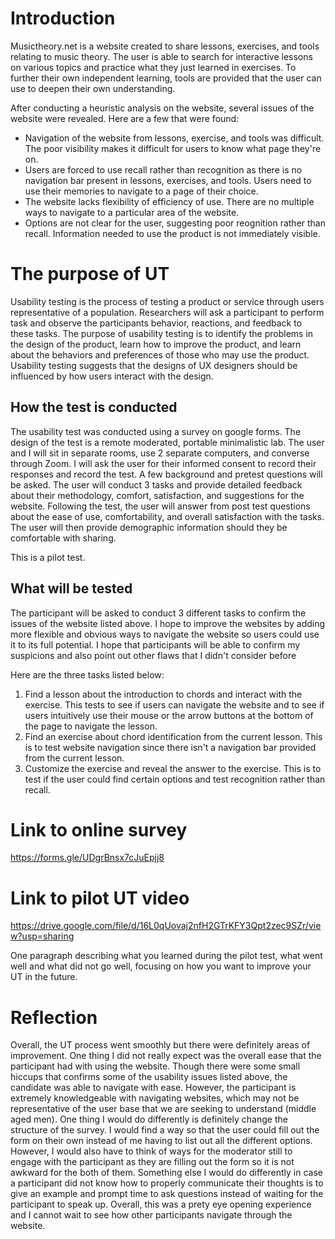 # Introduction
Musictheory.net is a website created to share lessons, exercises, and tools relating to music theory. The user is able to search for interactive lessons on various topics and practice what they just learned in exercises. To further their own independent learning, tools are provided that the user can use to deepen their own understanding. 

After conducting a heuristic analysis on the website, several issues of the website were revealed. Here are a few that were found:
- Navigation of the website from lessons, exercise, and tools was difficult. The poor visibility makes it difficult for users to know what page they're on.
- Users are forced to use recall rather than recognition as there is no navigation bar present in lessons, exercises, and tools. Users need to use their memories to navigate to a page of their choice.
- The website lacks flexibility of efficiency of use. There are no multiple ways to navigate to a particular area of the website.
- Options are not clear for the user, suggesting poor reognition rather than recall. Information needed to use the product is not immediately visible.

# The purpose of UT
Usability testing is the process of testing a product or service through users representative of a population. Researchers will ask a participant to perform task and observe the participants behavior, reactions, and feedback to these tasks. The purpose of usability testing is to identify the problems in the design of the product, learn how to improve the product, and learn about the behaviors and preferences of those who may use the product. Usability testing suggests that the designs of UX designers should be influenced by how users interact with the design.

## How the test is conducted
The usability test was conducted using a survey on google forms. The design of the test is a remote moderated, portable minimalistic lab. The user and I will sit in separate rooms, use 2 separate computers, and converse through Zoom. I will ask the user for their informed consent to record their responses and record the test. A few background and pretest questions will be asked. The user will conduct 3 tasks and provide detailed feedback about their methodology, comfort, satisfaction, and suggestions for the website. Following the test, the user will answer from post test questions about the ease of use, comfortability, and overall satisfaction with the tasks. The user will then provide demographic information should they be comfortable with sharing. 

This is a pilot test.

## What will be tested
The participant will be asked to conduct 3 different tasks to confirm the issues of the website listed above. I hope to improve the websites by adding more flexible and obvious ways to navigate the website so users could use it to its full potential. I hope that participants will be able to confirm my suspicions and also point out other flaws that I didn't consider before

Here are the three tasks listed below:
1. Find a lesson about the introduction to chords and interact with the exercise. This tests to see if users can navigate the website and to see if users intuitively use their mouse or the arrow buttons at the bottom of the page to navigate the lesson.
2. Find an exercise about chord identification from the current lesson. This is to test website navigation since there isn't a navigation bar provided from the current lesson.
3. Customize the exercise and reveal the answer to the exercise. This is to test if the user could find certain options and test recognition rather than recall. 

# Link to online survey 
https://forms.gle/UDgrBnsx7cJuEpjj8

# Link to pilot UT video
https://drive.google.com/file/d/16L0qUovaj2nfH2GTrKFY3Qpt2zec9SZr/view?usp=sharing


One paragraph describing what you learned during the pilot test, what went well and what did not go well, focusing on how you want to improve your UT in the future.
# Reflection
Overall, the UT process went smoothly but there were definitely areas of improvement. One thing I did not really expect was the overall ease that the participant had with using the website. Though there were some small hiccups that confirms some of the usability issues listed above, the candidate was able to navigate with ease. However, the participant is extremely knowledgeable with navigating websites, which may not be representative of the user base that we are seeking to understand (middle aged men). One thing I would do differently is definitely change the structure of the survey. I would find a way so that the user could fill out the form on their own instead of me having to list out all the different options. However, I would also have to think of ways for the moderator still to engage with the participant as they are filling out the form so it is not awkward for the both of them. Something else I would do differently in case a participant did not know how to properly communicate their thoughts is to give an example and prompt time to ask questions instead of waiting for the participant to speak up. Overall, this was a prety eye opening experience and I cannot wait to see how other participants navigate through the website.
